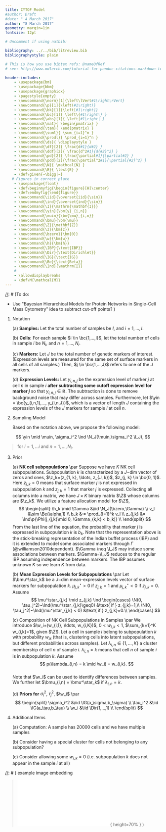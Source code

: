 ```yaml
---
title: CYTOF Model
#author: Draft
#date: " 4 March 2017"
author: "8 March 2017"
geometry: margin=1in
fontsize: 12pt

# Uncomment if using natbib:

bibliography: ../../bib/litreview.bib
bibliographystyle: plain 

# This is how you use bibtex refs: @nameOfRef
# see: http://www.mdlerch.com/tutorial-for-pandoc-citations-markdown-to-latex.html

header-includes: 
    - \usepackage{bm}
    - \usepackage{bbm}
    - \usepackage{graphicx}
    - \pagestyle{empty}
    - \newcommand{\norm}[1]{\left\lVert#1\right\rVert}
    - \newcommand{\p}[1]{\left(#1\right)}
    - \newcommand{\bk}[1]{\left[#1\right]}
    - \newcommand{\bc}[1]{ \left\{#1\right\} }
    - \newcommand{\abs}[1]{ \left|#1\right| }
    - \newcommand{\mat}{ \begin{pmatrix} }
    - \newcommand{\tam}{ \end{pmatrix} }
    - \newcommand{\suml}{ \sum_{i=1}^n }
    - \newcommand{\prodl}{ \prod_{i=1}^n }
    - \newcommand{\ds}{ \displaystyle }
    - \newcommand{\df}[2]{ \frac{d#1}{d#2} }
    - \newcommand{\ddf}[2]{ \frac{d^2#1}{d{#2}^2} }
    - \newcommand{\pd}[2]{ \frac{\partial#1}{\partial#2} }
    - \newcommand{\pdd}[2]{\frac{\partial^2#1}{\partial{#2}^2} }
    - \newcommand{\N}{ \mathcal{N} }
    - \newcommand{\E}{ \text{E} }
    - \def\given{~\bigg|~}
   # Figures in correct place
    - \usepackage{float}
    - \def\beginmyfig{\begin{figure}[H]\center}
    - \def\endmyfig{\end{figure}}
    - \newcommand{\iid}{\overset{iid}{\sim}}
    - \newcommand{\ind}{\overset{ind}{\sim}}
    - \newcommand{\I}{\mathrm{\mathbf{I}}}
    - \newcommand{\yin}{\bm{y}_{i,n}}
    - \newcommand{\muin}{\bm{\mu}_{i,n}}
    - \newcommand{\bmu}{\bm{\mu}}
    - \newcommand{\Z}{\mathbf{Z}}
    - \newcommand{\z}{\bm{z}}
    - \newcommand{\bzero}{\bm{0}}
    - \newcommand{\w}{\bm{w}}
    - \newcommand{\h}{\bm{h}}
    - \newcommand{\IBP}{\text{IBP}}
    - \newcommand{\Dir}{\text{Dirichlet}}
    - \newcommand{\IG}{\text{IG}}
    - \newcommand{\Be}{\text{Beta}}
    - \newcommand{\Ind}{\mathrm{I}}
    #
    - \allowdisplaybreaks
    - \def\M{\mathcal{M}}
---
```


[//]: # (To do:
  - Use "Bayesian Hierarchical Models for Protein Networks in Single-Cell Mass Cytometry" idea to subtract cut-off points?
)



1.  Notation

    (a) **Samples:** Let the total number of samples be $I$, and
        $i=1,...,I$. 

    (b) **Cells:** For each sample $i \in \bc{1,...,I}$, let the total
        number of cells in sample $i$ be $N_i$, and $n=1,...,N_i$.

    (c) **Markers:** Let $J$ be the total number of genetic markers of
        interest. (Expression levels are measured for the same set of
        surface markers in all cells of all samples.) Then, $j \in
        \bc{1,...,J}$ refers to one of the $J$ markers.

    (d) **Expression Levels:** Let $y_{i,n,j}$ be the expression level 
        of marker $j$ at cell $n$ in sample $i$ **after subtracting some
        cutoff expression level for marker $j$** so that 
        $y_{i,n,j} \in \mathbb{R}$. The subtraction is done to 
        remove background noise that may differ across samples.
        Furthermore, let $\yin = \bc{y_{i,n,1},..., y_{i,n,J}}$, 
        which is a vector of length $J$ containing the expression 
        levels of the $J$ markers for sample $i$ at cell $n$.


2.  Sampling Model

    Based on the notation above, we propose the following model:

$$
\yin \mid \muin, \sigma_i^2 \ind \N_J(\muin,\sigma_i^2 \I_J),
$$

> for $i=1,...i$ and $n=1,...,N_i$.

3.  Prior

    (a) **NK cell subpopulations**
        \par
        Suppose we have $K$ NK cell subpopulations.
        Subpopulation $k$ is characterized by a $J-$dim vector of zeros and ones,
        $\z_k=(z_{1, k}, \ldots, z_{J, k})$, $z_{j, k} \in \bc{0, 1}$.  Here $z_{j,
        k}=0$ means that surface marker $j$ is not expressed in subpopulation $k$
        and $z_{j, k}=1$ that marker $j$ is expressed. Collecting all columns into
        a matrix, we have $J \times K$ binary matrix $\Z$ whose columns are $\z_k$.
        We utilize a feature allocation model for $\Z$,
        $$
        \begin{split}
        \h_k \mid \Gamma &\iid \N_J(\bzero,\Gamma) \\
        v_l &\sim \Be(\alpha,1) \\
        b_k &:= \prod_{l=1}^k v_l \\
        z_{j,k} &= \Ind\p{\Phi(j_{j,k}\mid 0, \Gamma_{k,k} < b_k)} \\
        \end{split}
        $$
        From the last line of the equation, the probability that marker $j$ is
        expressed in subpopulation $k$ is $b_k$.  Note that the representation
        above is the stick-breaking representation of the Indian buffet process
        (IBP) and it is extended to model some associated markers through
        $\Gamma$ (@williamson2010dependent).  $\Gamma \neq \I_J$ may induce some
        associations between markers.  $\Gamma=\I_J$ reduces to the regular IBP
        assuming independence between markers.  The IBP assumes unknown $K$ so
        we learn $K$ from data.

    (b) **Mean Expression Levels for Subpopulations**
        \par
        Let $\bmu^\star_k$ be a
        $J-$dim mean-expression levels vector of surface markers for
        subpopulation $k$.  $\mu^\star_{j, k} >0$ if $z_{j,k} =1$ and
        $\mu^\star_{j, k} < 0$ if $z_{j,k} =0$.  Assume 
        $$
        \mu^\star_{j,k} \mid z_{j,k} \ind 
        \begin{cases}
          \N(0, \tau_j^2)~\Ind(\mu^\star_{j,k}\geq0) &\text{ if } z_{j,k}=1,\\ 
          \N(0, \tau_j^2)~\Ind(\mu^\star_{j,k} < 0)  &\text{ if } z_{j,k}=0.\\ 
        \end{cases}
        $$

    (c) Composition of NK Cell Subpopulations in Samples
        \par
        We introduce $\w_i=(w_{i,1}, \ldots, w_{i,K})$, $0 < w_{i,k} <1$,
        $\sum_{k=1}^K w_{i,k}=1$,  given $\Z$.  Let a cell in sample $i$ belong
        to subpopulation $k$ with probability $w_{ik}$ (that is, clustering
        cells into latent subpopulations, but different probabilities across
        samples).  Let $\lambda_{i,n} \in \{1, \ldots, K\}$ a cluster
        membership of cell $n$ of sample $i$.  $\lambda_{i,n}=k$ means that
        cell $n$ of sample $i$ is in subpopulation $k$. Assume
        $$
        p(\lambda_{i,n} = k \mid \w_i) = w_{i,k}.
        $$  
        Note that $\w_i$ can be used to identify differences between samples.
        We further let $\bmu_{i,n} = \bmu^\star_k$ if $\lambda_{i,n}=k$. 


    (d) **Priors for** $\sigma^2_i$, $\tau^2_j$, $\w_i$
       \par
       $$
       \begin{split}
       \sigma_i^2 &\iid \IG(a_\sigma,b_\sigma) \\
       \tau_i^2 &\iid \IG(a_\tau,b_\tau) \\
       \w_i &\iid \Dir(1,...,1) \\
       \end{split}
       $$

4.  Additional Items

    (a) Computation: A sample has 20000 cells and we have multiple samples

    (b) Consider having a special cluster for cells not belonging to any
        subpopulation?

    (c) Consider allowing some $w_{i,k}=0$ (i.e. subpopulation $k$ does not appear
        in the sample $i$ at all)




[//]: # ( example image embedding
\beginmyfig
\includegraphics[height=0.5\textwidth]{path/to/img/img.pdf}
\caption{some caption}
\label{fig:mylabel}
% reference by: \ref{fig:mylabel}
\endmyfig
)
[//]: # ( example image embedding
> ![some caption.\label{mylabel}](path/to/img/img.pdf){ height=70% }
)

[//]: # ( example two figs side-by-side
\begin{figure*}
  \begin{minipage}{.45\linewidth}
    \centering \includegraphics[height=1\textwidth]{img1.pdf}
    \caption{some caption}
    \label{fig:myLabel1}
  \end{minipage}\hfill
  \begin{minipage}{.45\linewidth}
    \centering \includegraphics[height=1\textwidth]{img2.pdf}
    \caption{some caption}
    \label{fig:myLabel2}
  \end{minipage}
\end{figure*}
)


[//]: # (Footnotes:)


